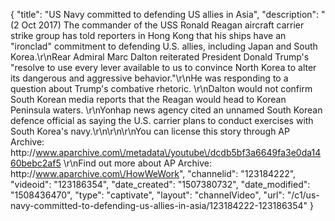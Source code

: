 {
    "title": "US Navy committed to defending US allies in Asia",
    "description": "(2 Oct 2017) The commander of the USS Ronald Reagan aircraft carrier strike group has told reporters in Hong Kong that his ships have an \"ironclad\" commitment to defending U.S. allies, including Japan and South Korea.\r\nRear Admiral Marc Dalton reiterated President Donald Trump's \"resolve to use every lever available to us to convince North Korea to alter its dangerous and aggressive behavior.\"\r\nHe was responding to a question about Trump's combative rhetoric. \r\nDalton would not confirm South Korean media reports that the Reagan would head to Korean Peninsula waters. \r\nYonhap news agency cited an unnamed South Korean defence official as saying the U.S. carrier plans to conduct exercises with South Korea's navy.\r\n\r\n\r\nYou can license this story through AP Archive: http:\/\/www.aparchive.com\/metadata\/youtube\/dcdb5bf3a6649fa3e0da1460bebc2af5 \r\nFind out more about AP Archive: http:\/\/www.aparchive.com\/HowWeWork",
    "channelid": "123184222",
    "videoid": "123186354",
    "date_created": "1507380732",
    "date_modified": "1508436470",
    "type": "captivate",
    "layout": "channelVideo",
    "url": "\/c1\/us-navy-committed-to-defending-us-allies-in-asia\/123184222-123186354"
}